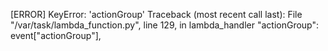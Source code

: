 [ERROR] KeyError: 'actionGroup'
Traceback (most recent call last):
  File "/var/task/lambda_function.py", line 129, in lambda_handler
    "actionGroup":   event["actionGroup"],
